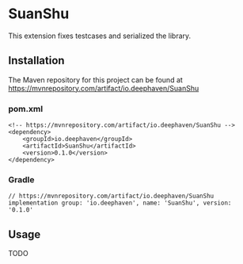 # SuanShu

This extension fixes testcases and serialized the library.

## Installation

The Maven repository for this project can be found at https://mvnrepository.com/artifact/io.deephaven/SuanShu

### pom.xml

```
<!-- https://mvnrepository.com/artifact/io.deephaven/SuanShu -->
<dependency>
    <groupId>io.deephaven</groupId>
    <artifactId>SuanShu</artifactId>
    <version>0.1.0</version>
</dependency>
```

### Gradle

```
// https://mvnrepository.com/artifact/io.deephaven/SuanShu
implementation group: 'io.deephaven', name: 'SuanShu', version: '0.1.0'
```

## Usage

TODO

